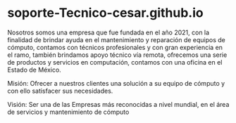 # soporte-Tecnico-cesar.github.io

Nosotros somos una empresa que fue fundada en el año 2021, con la finalidad de brindar ayuda en el mantenimiento y reparación de equipos de cómputo, contamos con técnicos profesionales y con gran experiencia en el ramo, también brindamos apoyo técnico vía remota, ofrecemos una serie de productos y servicios en computación, contamos con una oficina en el Estado de México.

Misión:
Ofrecer a nuestros clientes una solución a su equipo de cómputo y con ello satisfacer sus necesidades.

 Visión:
Ser una de las Empresas más reconocidas a nivel mundial, en el área de servicios y mantenimiento de cómputo
